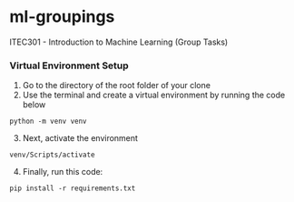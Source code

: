 # ml-groupings
ITEC301 - Introduction to Machine Learning (Group Tasks)

### Virtual Environment Setup

1. Go to the directory of the root folder of your clone
2. Use the terminal and create a virtual environment by running the code below
```
python -m venv venv
```
3. Next, activate the environment
```
venv/Scripts/activate
```
4. Finally, run this code:
```
pip install -r requirements.txt
```